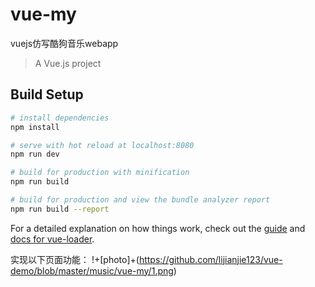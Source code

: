 # vue-my

vuejs仿写酷狗音乐webapp


> A Vue.js project

## Build Setup

``` bash
# install dependencies
npm install

# serve with hot reload at localhost:8080
npm run dev

# build for production with minification
npm run build

# build for production and view the bundle analyzer report
npm run build --report
```

For a detailed explanation on how things work, check out the [guide](http://vuejs-templates.github.io/webpack/) and [docs for vue-loader](http://vuejs.github.io/vue-loader).

实现以下页面功能：
!+[photo]+(https://github.com/lijianjie123/vue-demo/blob/master/music/vue-my/1.png)
